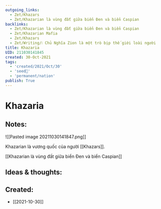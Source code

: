 ```yaml
---
outgoing_links:
  - Zet/Khazars
  - Zet/Khazarian là vùng đất giữa biển Đen và biển Caspian
backlinks:
  - Zet/Khazarian là vùng đất giữa biển Đen và biển Caspian
  - Zet/Khazarian Mafia
  - Zet/Khazars
  - Zet/Writing/❕ Chủ Nghĩa Zion là một trò bịp thế giới loài người
title: Khazaria
UID: 211030141845
created: 30-Oct-2021
tags:
  - 'created/2021/Oct/30'
  - 'seed🥜'
  - 'permanent/nation'
publish: True
---
```

# Khazaria

## Notes:
![[Pasted image 20211030141847.png]]

Khazarian là vương quốc của người [[Khazars]].

[[Khazarian là vùng đất giữa biển Đen và biển Caspian]]

## Ideas & thoughts:


## Created:
- [[2021-10-30]]
